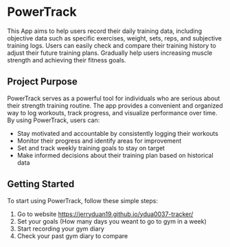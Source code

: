 # PowerTrack

This App aims to help users record their daily training data, including objective data such as specific exercises, weight, sets, reps, and subjective training logs. Users can easily check and compare their training history to adjust their future training plans. Gradually help users increasing muscle strength and achieving their fitness goals.

## Project Purpose

PowerTrack serves as a powerful tool for individuals who are serious about their strength training routine. The app provides a convenient and organized way to log workouts, track progress, and visualize performance over time. By using PowerTrack, users can:

- Stay motivated and accountable by consistently logging their workouts
- Monitor their progress and identify areas for improvement
- Set and track weekly training goals to stay on target
- Make informed decisions about their training plan based on historical data

## Getting Started

To start using PowerTrack, follow these simple steps:

1. Go to website https://jerryduan19.github.io/ydua0037-tracker/
2. Set your goals (How many days you weant to go to gym in a week)
3. Start recording your gym diary
4. Check your past gym diary to compare

